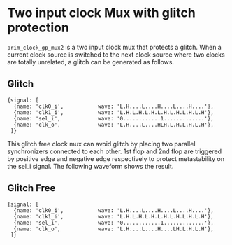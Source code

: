 # Two input clock Mux with glitch protection

`prim_clock_gp_mux2` is a two input clock mux that protects a glitch. When a current clock source is switched to the next clock source where two clocks are totally unrelated, a glitch can be generated as follows.

## Glitch
```wavejson
{signal: [
  {name: 'clk0_i',           wave: 'L.H....L....H....L....H....'},
  {name: 'clk1_i',           wave: 'L.H.L.H.L.H.L.H.L.H.L.H.L.H'},
  {name: 'sel_i',            wave: '0............1.............'},
  {name: 'clk_o',            wave: 'L.H....L....HLH.L.H.L.H.L.H'},
 ]}
```

This glitch free clock mux can avoid glitch by placing two parallel synchronizers connected to each other. 1st flop and 2nd flop are triggered by positive edge and negative edge respectively to protect metastability on the sel_i signal. The following waveform shows the result.

## Glitch Free
```wavejson
{signal: [
  {name: 'clk0_i',           wave: 'L.H....L....H....L....H....'},
  {name: 'clk1_i',           wave: 'L.H.L.H.L.H.L.H.L.H.L.H.L.H'},
  {name: 'sel_i',            wave: '0............1.............'},
  {name: 'clk_o',            wave: 'L.H....L....H....LH.L.H.L.H'},
 ]}
```
